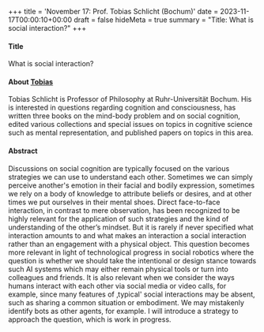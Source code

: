 +++
title = 'November 17: Prof. Tobias Schlicht (Bochum)'
date = 2023-11-17T00:00:10+00:00
draft = false
hideMeta = true
summary = "Title: What is social interaction?"
+++


#### Title
What is social interaction?

#### About [Tobias](http://www.sophia.de)

Tobias Schlicht is Professor of Philosophy at Ruhr-Universität Bochum. His is interested in questions regarding cognition and consciousness, has written three books on the mind-body problem and on social cognition, edited various collections and special issues on topics in cognitive science such as mental representation, and published papers on topics in this area. 



#### Abstract

Discussions on social cognition are typically focused on the various strategies we can use to understand each other. Sometimes we can simply perceive another's emotion in their facial and bodily expression, sometimes we rely on a body of knowledge to attribute beliefs or desires, and at other times we put ourselves in their mental shoes. Direct face-to-face interaction, in contrast to mere observation, has been recognized to be highly relevant for the application of such strategies and the kind of understanding of the other’s mindset. But it is rarely if never specified what interaction amounts to and what makes an interaction a social interaction rather than an engagement with a physical object. This question becomes more relevant in light of technological progress in social robotics where the question is whether we should take the intentional or design stance towards such AI systems which may either remain physical tools or turn into colleagues and friends. It is also relevant when we consider the ways humans interact with each other via social media or video calls, for example, since many features of ‚typical' social interactions may be absent, such as sharing a common situation or embodiment. We may mistakenly identify bots as other agents, for example. I will introduce a strategy to approach the question, which is work in progress.
